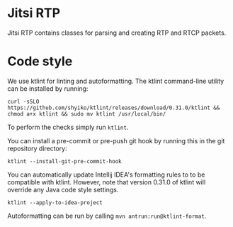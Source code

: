 # Jitsi RTP
Jitsi RTP contains classes for parsing and creating RTP and RTCP packets.

# Code style
We use ktlint for linting and autoformatting. The ktlint command-line utility
can be installed by running:
```
curl -sSLO https://github.com/shyiko/ktlint/releases/download/0.31.0/ktlint && chmod a+x ktlint && sudo mv ktlint /usr/local/bin/
```

To perform the checks simply run `ktlint`.

You can install a pre-commit or pre-push git hook by running this in the git
repository directory:
```
ktlint --install-git-pre-commit-hook
```

You can automatically update Intellij IDEA's formatting rules to to be
compatible with ktlint. However, note that version 0.31.0 of ktlint will
override any Java code style settings.
```
ktlint --apply-to-idea-project
```

Autoformatting can be run by calling `mvn antrun:run@ktlint-format`.
